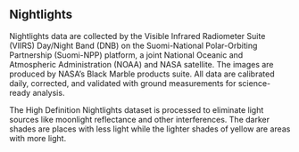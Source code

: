 ## Nightlights

Nightlights data are collected by the Visible Infrared Radiometer Suite (VIIRS) Day/Night Band (DNB) on the Suomi-National Polar-Orbiting Partnership (Suomi-NPP) platform, a joint National Oceanic and Atmospheric Administration (NOAA) and NASA satellite. The images are produced by NASA’s Black Marble products suite. All data are calibrated daily, corrected, and validated with ground measurements for science-ready analysis. 

The High Definition Nightlights dataset is processed to eliminate light sources like moonlight reflectance and other interferences. The darker shades are places with less light while the lighter shades of yellow are areas with more light.
